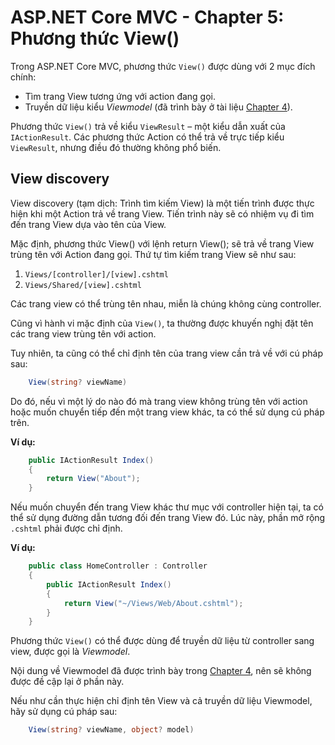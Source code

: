# ASP.NET Core MVC - Chapter 5: Phương thức View()

Trong ASP.NET Core MVC, phương thức `View()` được dùng với 2 mục đích chính:

* Tìm trang View tương ứng với action đang gọi.
* Truyền dữ liệu kiểu *Viewmodel* (đã trình bày ở tài liệu [Chapter 4](/Chapter4.md)).

Phương thức `View()` trả về kiểu `ViewResult` – một kiểu dẫn xuất của `IActionResult`. Các phương thức Action có thể trả về trực tiếp kiểu `ViewResult`, nhưng điều đó thường không phổ biến.

## View discovery
View discovery (tạm dịch: Trình tìm kiếm View) là một tiến trình được thực hiện khi một Action trả về trang View. Tiến trình này sẽ có nhiệm vụ đi tìm đến trang View dựa vào tên của View.

Mặc định, phương thức View() với lệnh return View(); sẽ trả về trang View trùng tên với Action đang gọi. Thứ tự tìm kiếm trang View sẽ như sau:

1. `Views/[controller]/[view].cshtml`
2. `Views/Shared/[view].cshtml`
 
Các trang view có thể trùng tên nhau, miễn là chúng không cùng controller.

Cũng vì hành vi mặc định của `View()`, ta thường được khuyến nghị đặt tên các trang view trùng tên với action.

Tuy nhiên, ta cũng có thể chỉ định tên của trang view cần trả về với cú pháp sau:

```csharp
    View(string? viewName)
```
Do đó, nếu vì một lý do nào đó mà trang view không trùng tên với action hoặc muốn chuyển tiếp đến một trang view khác, ta có thể sử dụng cú pháp trên.

**Ví dụ:**
```csharp
    public IActionResult Index()
    {
        return View("About");
    }
```
Nếu muốn chuyển đến trang View khác thư mục với controller hiện tại, ta có thể sử dụng đường dẫn tương đối đến trang View đó. Lúc này, phần mở rộng `.cshtml` phải được chỉ định.

**Ví dụ:**
```csharp
    public class HomeController : Controller
    {
        public IActionResult Index()
        {
            return View("~/Views/Web/About.cshtml");
        }
    }
```
Phương thức `View()` có thể được dùng để truyền dữ liệu từ controller sang view, được gọi là *Viewmodel*.

Nội dung về Viewmodel đã được trình bày trong [Chapter 4](/Chapter4.md), nên sẽ không được đề cập lại ở phần này.

Nếu như cần thực hiện chỉ định tên View và cả truyền dữ liệu Viewmodel, hãy sử dụng cú pháp sau:
```csharp
    View(string? viewName, object? model)
```
